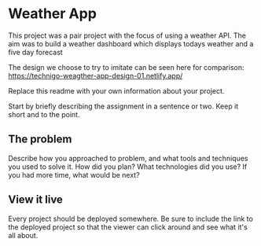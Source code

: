 # Weather App

This project was a pair project with the focus of using a weather API. The aim was to build a weather dashboard which displays todays weather and a five day forecast

The design we choose to try to imitate can be seen here for comparison: https://technigo-weagther-app-design-01.netlify.app/

Replace this readme with your own information about your project.

Start by briefly describing the assignment in a sentence or two. Keep it short and to the point.

## The problem

Describe how you approached to problem, and what tools and techniques you used to solve it. How did you plan? What technologies did you use? If you had more time, what would be next?

## View it live

Every project should be deployed somewhere. Be sure to include the link to the deployed project so that the viewer can click around and see what it's all about.
